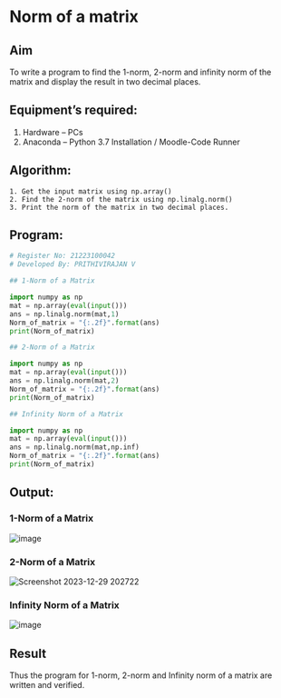# Norm of a matrix
## Aim
To write a program to find the 1-norm, 2-norm and infinity norm of the matrix and display the result in two decimal places.
## Equipment’s required:
1.	Hardware – PCs
2.	Anaconda – Python 3.7 Installation / Moodle-Code Runner
## Algorithm:
	1. Get the input matrix using np.array()   
    2. Find the 2-norm of the matrix using np.linalg.norm()
	3. Print the norm of the matrix in two decimal places.
## Program:
```Python
# Register No: 21223100042
# Developed By: PRITHIVIRAJAN V

## 1-Norm of a Matrix

import numpy as np
mat = np.array(eval(input()))
ans = np.linalg.norm(mat,1)
Norm_of_matrix = "{:.2f}".format(ans)
print(Norm_of_matrix)

## 2-Norm of a Matrix

import numpy as np
mat = np.array(eval(input()))
ans = np.linalg.norm(mat,2)
Norm_of_matrix = "{:.2f}".format(ans)
print(Norm_of_matrix)

## Infinity Norm of a Matrix

import numpy as np
mat = np.array(eval(input()))
ans = np.linalg.norm(mat,np.inf)
Norm_of_matrix = "{:.2f}".format(ans)
print(Norm_of_matrix)
```
## Output:
### 1-Norm of a Matrix

![image](https://github.com/Prithivirajan2911/Norm-of-a-matrix/assets/147020085/c1536422-f499-4dbb-b87d-1f7740553025)

### 2-Norm of a Matrix

![Screenshot 2023-12-29 202722](https://github.com/Prithivirajan2911/Norm-of-a-matrix/assets/147020085/0e48efa8-45eb-463d-9ee9-e80a600485bf)

### Infinity Norm of a Matrix

![image](https://github.com/Prithivirajan2911/Norm-of-a-matrix/assets/147020085/0a2ab86f-42ce-4b55-8a49-c2d8b97ba31c)

## Result
Thus the program for 1-norm, 2-norm and Infinity norm of a matrix are written and verified.
